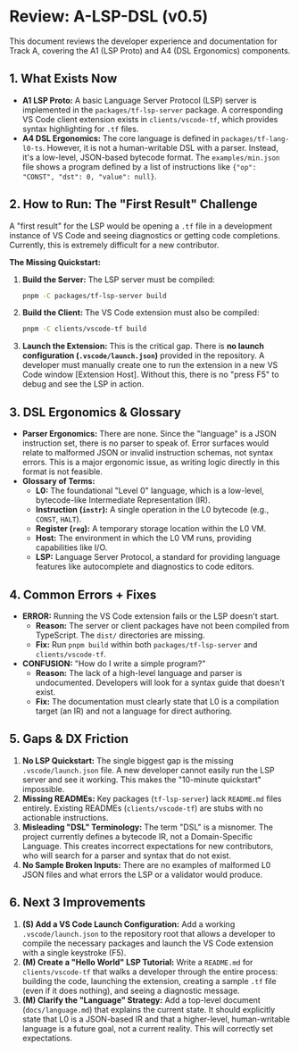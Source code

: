 # Review: A-LSP-DSL (v0.5)

This document reviews the developer experience and documentation for Track A, covering the A1 (LSP Proto) and A4 (DSL Ergonomics) components.

## 1. What Exists Now

-   **A1 LSP Proto:** A basic Language Server Protocol (LSP) server is implemented in the `packages/tf-lsp-server` package. A corresponding VS Code client extension exists in `clients/vscode-tf`, which provides syntax highlighting for `.tf` files.
-   **A4 DSL Ergonomics:** The core language is defined in `packages/tf-lang-l0-ts`. However, it is not a human-writable DSL with a parser. Instead, it's a low-level, JSON-based bytecode format. The `examples/min.json` file shows a program defined by a list of instructions like `{"op": "CONST", "dst": 0, "value": null}`.

## 2. How to Run: The "First Result" Challenge

A "first result" for the LSP would be opening a `.tf` file in a development instance of VS Code and seeing diagnostics or getting code completions. Currently, this is extremely difficult for a new contributor.

**The Missing Quickstart:**

1.  **Build the Server:** The LSP server must be compiled:
    ```bash
    pnpm -C packages/tf-lsp-server build
    ```
2.  **Build the Client:** The VS Code extension must also be compiled:
    ```bash
    pnpm -C clients/vscode-tf build
    ```
3.  **Launch the Extension:** This is the critical gap. There is **no launch configuration (`.vscode/launch.json`)** provided in the repository. A developer must manually create one to run the extension in a new VS Code window [Extension Host]. Without this, there is no "press F5" to debug and see the LSP in action.

## 3. DSL Ergonomics & Glossary

-   **Parser Ergonomics:** There are none. Since the "language" is a JSON instruction set, there is no parser to speak of. Error surfaces would relate to malformed JSON or invalid instruction schemas, not syntax errors. This is a major ergonomic issue, as writing logic directly in this format is not feasible.
-   **Glossary of Terms:**
    -   **L0:** The foundational "Level 0" language, which is a low-level, bytecode-like Intermediate Representation (IR).
    -   **Instruction (`instr`):** A single operation in the L0 bytecode (e.g., `CONST`, `HALT`).
    -   **Register (`reg`):** A temporary storage location within the L0 VM.
    -   **Host:** The environment in which the L0 VM runs, providing capabilities like I/O.
    -   **LSP:** Language Server Protocol, a standard for providing language features like autocomplete and diagnostics to code editors.

## 4. Common Errors + Fixes

-   **ERROR:** Running the VS Code extension fails or the LSP doesn't start.
    -   **Reason:** The server or client packages have not been compiled from TypeScript. The `dist/` directories are missing.
    -   **Fix:** Run `pnpm build` within both `packages/tf-lsp-server` and `clients/vscode-tf`.
-   **CONFUSION:** "How do I write a simple program?"
    -   **Reason:** The lack of a high-level language and parser is undocumented. Developers will look for a syntax guide that doesn't exist.
    -   **Fix:** The documentation must clearly state that L0 is a compilation target (an IR) and not a language for direct authoring.

## 5. Gaps & DX Friction

1.  **No LSP Quickstart:** The single biggest gap is the missing `.vscode/launch.json` file. A new developer cannot easily run the LSP server and see it working. This makes the "10-minute quickstart" impossible.
2.  **Missing READMEs:** Key packages (`tf-lsp-server`) lack `README.md` files entirely. Existing READMEs (`clients/vscode-tf`) are stubs with no actionable instructions.
3.  **Misleading "DSL" Terminology:** The term "DSL" is a misnomer. The project currently defines a bytecode IR, not a Domain-Specific Language. This creates incorrect expectations for new contributors, who will search for a parser and syntax that do not exist.
4.  **No Sample Broken Inputs:** There are no examples of malformed L0 JSON files and what errors the LSP or a validator would produce.

## 6. Next 3 Improvements

1.  **(S) Add a VS Code Launch Configuration:** Add a working `.vscode/launch.json` to the repository root that allows a developer to compile the necessary packages and launch the VS Code extension with a single keystroke (F5).
2.  **(M) Create a "Hello World" LSP Tutorial:** Write a `README.md` for `clients/vscode-tf` that walks a developer through the entire process: building the code, launching the extension, creating a sample `.tf` file (even if it does nothing), and seeing a diagnostic message.
3.  **(M) Clarify the "Language" Strategy:** Add a top-level document (`docs/language.md`) that explains the current state. It should explicitly state that L0 is a JSON-based IR and that a higher-level, human-writable language is a future goal, not a current reality. This will correctly set expectations.